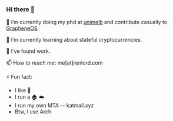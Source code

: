 ### Hi there 👋

🔭 I’m currently doing my phd at [unimelb](https://unimelb.edu.au) and contribute casually to [GrapheneOS](https://grapheneos.org).

🌱 I’m currently learning about stateful cryptocurrencies.

🔨 I've found work.

📫 How to reach me: me[at]renlord.com

⚡ Fun fact:
  - I like 🚴
  - I run a 🏠 ☁️
  - I run my own MTA -- katmail.xyz
  - Btw, I use Arch

